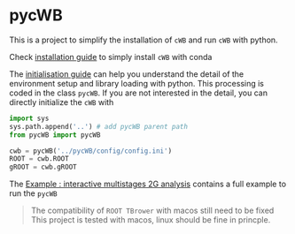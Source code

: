 # pycWB

This is a project to simplify the installation of `cWB` and run `cWB` with python.

Check [installation guide](./0.installation_guide.md) to simply install `cWB` with conda

The [initialisation guide](1.initialisation_guide.md) can help you understand the detail of the environment setup and library loading with python. This processing is coded in the class `pycWB`.  If you are not interested in the detail, you can directly initialize the `cWB` with

```python
import sys
sys.path.append('..') # add pycWB parent path
from pycWB import pycWB

cwb = pycWB('../pycWB/config/config.ini')
ROOT = cwb.ROOT
gROOT = cwb.gROOT
```

The [Example : interactive multistages 2G analysis](./2.test_interactive_multistages_2G_analysis.md) contains a full example to run the `pycWB`

> The compatibility of `ROOT TBrower` with macos still need to be fixed
> This project is tested with macos, linux should be fine in princple.
